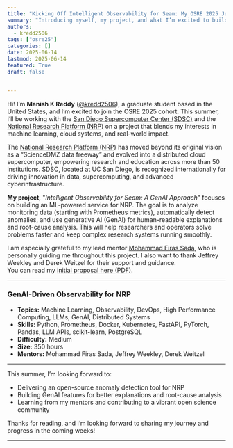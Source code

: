 ```yaml
---
title: "Kicking Off Intelligent Observability for Seam: My OSRE 2025 Journey"
summary: "Introducing myself, my project, and what I’m excited to build with SDSC and the NRP community."
authors:
  - kredd2506
tags: ["osre25"]
categories: []
date: 2025-06-14
lastmod: 2025-06-14
featured: True
draft: false


---
```


Hi! I’m **Manish K Reddy** ([@kredd2506](https://github.com/kredd2506)), a graduate student based in the United States, and I’m excited to join the OSRE 2025 cohort. This summer, I’ll be working with the [San Diego Supercomputer Center (SDSC)](https://www.sdsc.edu/) and the [National Research Platform (NRP)](https://nrp.ai/) on a project that blends my interests in machine learning, cloud systems, and real-world impact.

The [National Research Platform (NRP)](https://nrp.ai/) has moved beyond its original vision as a “ScienceDMZ data freeway” and evolved into a distributed cloud supercomputer, empowering research and education across more than 50 institutions. SDSC, located at UC San Diego, is recognized internationally for driving innovation in data, supercomputing, and advanced cyberinfrastructure.

**My project**, "*Intelligent Observability for Seam: A GenAI Approach*" focuses on building an ML-powered service for NRP. The goal is to analyze monitoring data (starting with Prometheus metrics), automatically detect anomalies, and use generative AI (GenAI) for human-readable explanations and root-cause analysis. This will help researchers and operators solve problems faster and keep complex research systems running smoothly.

I am especially grateful to my lead mentor [Mohammad Firas Sada](https://ucsc-ospo.github.io/author/mohammad-firas-sada/), who is personally guiding me throughout this project. I also want to thank Jeffrey Weekley and Derek Weitzel for their support and guidance.  
You can read my [initial proposal here (PDF)](https://summerofcode.withgoogle.com/media/user/e7a9ade92bcf/proposal/gAAAAABoTeP59B2JlNoLcurxCTBvCS0T9by5Tv8ce1Hs6PB629g9rgzeb_8UrJTZfgpdagnHs5NjUtyYlanFb99wPxpTWjWSgwwToS5qh5u_YUfp9p6IzyE=.pdf).

---

### GenAI-Driven Observability for NRP

- **Topics:** Machine Learning, Observability, DevOps, High Performance Computing, LLMs, GenAI, Distributed Systems  
- **Skills:** Python, Prometheus, Docker, Kubernetes, FastAPI, PyTorch, Pandas, LLM APIs, scikit-learn, PostgreSQL  
- **Difficulty:** Medium  
- **Size:** 350 hours  
- **Mentors:** Mohammad Firas Sada, Jeffrey Weekley, Derek Weitzel  

---

This summer, I’m looking forward to:
- Delivering an open-source anomaly detection tool for NRP
- Building GenAI features for better explanations and root-cause analysis
- Learning from my mentors and contributing to a vibrant open science community

Thanks for reading, and I’m looking forward to sharing my journey and progress in the coming weeks!

---
